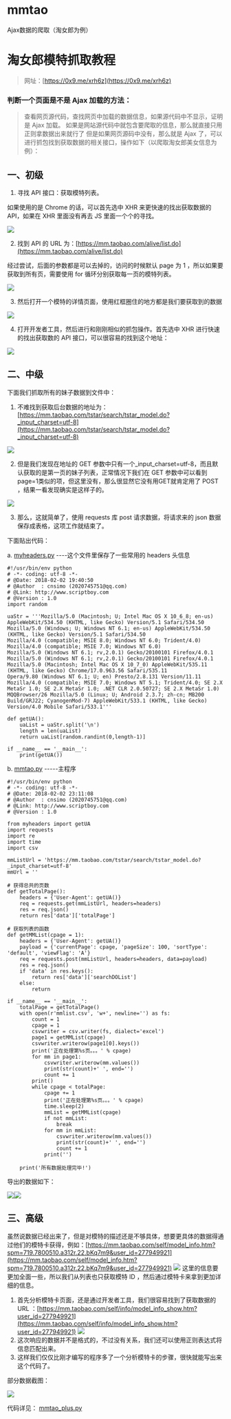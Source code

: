 # mmtao
Ajax数据的爬取（淘女郎为例）


# 淘女郎模特抓取教程

> 网址：[https://0x9.me/xrh6z](https://0x9.me/xrh6z)

 
### 判断一个页面是不是 Ajax 加载的方法：
> 查看网页源代码，查找网页中加载的数据信息，如果源代码中不显示，证明是 Ajax 加载。
如果是网站源代码中就包含要爬取的信息，那么就直接只用正则拿数据出来就行了
但是如果网页源码中没有，那么就是 Ajax 了，可以进行抓包找到获取数据的相关接口，操作如下（以爬取淘女郎美女信息为例）：

## 一、初级

1. 寻找 API 接口：获取模特列表。

如果使用的是 Chrome 的话，可以首先选中 XHR 来更快速的找出获取数据的 API，如果在 XHR 里面没有再去 JS 里面一个个的寻找。

![](images/1.jpg)

2. 找到 API 的 URL 为：[https://mm.taobao.com/alive/list.do](https://mm.taobao.com/alive/list.do)

经过尝试，后面的参数都是可以去掉的，访问的时候默认 page 为 1 ，所以如果要获取到所有页，需要使用 for 循环分别获取每一页的模特列表。

![](images/2.jpg)

3. 然后打开一个模特的详情页面，使用红框圈住的地方都是我们要获取到的数据

![](images/3.jpg)

4. 打开开发者工具，然后进行和刚刚相似的抓包操作。首先选中 XHR 进行快速的找出获取数的 API 接口，可以很容易的找到这个地址：

![](images/4.jpg)



## 二、中级

下面我们抓取所有的妹子数据到文件中：

1.	不难找到获取后台数据的地址为：[https://mm.taobao.com/tstar/search/tstar_model.do?_input_charset=utf-8](https://mm.taobao.com/tstar/search/tstar_model.do?_input_charset=utf-8)

![](images/5.jpg)

2.	但是我们发现在地址的 GET 参数中只有一个_input_charset=utf-8，而且默认获取的是第一页的妹子列表，正常情况下我们在 GET 参数中可以看到page=1类似的项，但这里没有，那么很显然它没有用GET就肯定用了 POST ，结果一看发现确实是这样子的。

![](images/6.jpg)

3.	那么，这就简单了，使用 requests 库 post 请求数据，将请求来的 json 数据保存成表格，这项工作就结束了。


下面贴出代码：

a. [myheaders.py](myheaders.py)    ----这个文件里保存了一些常用的 headers 头信息

    #!/usr/bin/env python
    # -*- coding: utf-8 -*-
    # @Date: 2018-02-02 19:40:50
    # @Author  : cnsimo (2020745751@qq.com)
    # @Link: http://www.scriptboy.com
    # @Version : 1.0
    import random
    
    uaStr = '''Mozilla/5.0 (Macintosh; U; Intel Mac OS X 10_6_8; en-us) AppleWebKit/534.50 (KHTML, like Gecko) Version/5.1 Safari/534.50
    Mozilla/5.0 (Windows; U; Windows NT 6.1; en-us) AppleWebKit/534.50 (KHTML, like Gecko) Version/5.1 Safari/534.50
    Mozilla/4.0 (compatible; MSIE 8.0; Windows NT 6.0; Trident/4.0)
    Mozilla/4.0 (compatible; MSIE 7.0; Windows NT 6.0)
    Mozilla/5.0 (Windows NT 6.1; rv,2.0.1) Gecko/20100101 Firefox/4.0.1
    Mozilla/5.0 (Windows NT 6.1; rv,2.0.1) Gecko/20100101 Firefox/4.0.1
    Mozilla/5.0 (Macintosh; Intel Mac OS X 10_7_0) AppleWebKit/535.11 (KHTML, like Gecko) Chrome/17.0.963.56 Safari/535.11
    Opera/9.80 (Windows NT 6.1; U; en) Presto/2.8.131 Version/11.11
    Mozilla/4.0 (compatible; MSIE 7.0; Windows NT 5.1; Trident/4.0; SE 2.X MetaSr 1.0; SE 2.X MetaSr 1.0; .NET CLR 2.0.50727; SE 2.X MetaSr 1.0)
    MQQBrowser/26 Mozilla/5.0 (Linux; U; Android 2.3.7; zh-cn; MB200 Build/GRJ22; CyanogenMod-7) AppleWebKit/533.1 (KHTML, like Gecko) Version/4.0 Mobile Safari/533.1'''
    
    def getUA():
    	uaList = uaStr.split('\n')
    	length = len(uaList)
    	return uaList[random.randint(0,length-1)]
    
    if __name__ == '__main__':
    	print(getUA())

b. [mmtao.py](mmtao.py)       -----主程序

    #!/usr/bin/env python
    # -*- coding: utf-8 -*-
    # @Date: 2018-02-02 23:11:08
    # @Author  : cnsimo (2020745751@qq.com)
    # @Link: http://www.scriptboy.com
    # @Version : 1.0
    
    from myheaders import getUA
    import requests
    import re
    import time
    import csv
    
    mmListUrl = 'https://mm.taobao.com/tstar/search/tstar_model.do?_input_charset=utf-8'
    mmUrl = ''
    
    # 获得总共的页数
    def getTotalPage():
    	headers = {'User-Agent': getUA()}
    	req = requests.get(mmListUrl, headers=headers)
    	res = req.json()
    	return res['data']['totalPage']
    
    # 获取列表的函数
    def getMMList(cpage = 1):
    	headers = {'User-Agent': getUA()}
    	payload = {'currentPage': cpage, 'pageSize': 100, 'sortType': 'default', 'viewFlag': 'A'}
    	req = requests.post(mmListUrl, headers=headers, data=payload)
    	res = req.json()
    	if 'data' in res.keys():
    		return res['data']['searchDOList']
    	else:
    		return
    
    if __name__ == '__main__':
    	totalPage = getTotalPage()
    	with open(r'mmlist.csv', 'w+', newline='') as fs:
    		count = 1
    		cpage = 1
    		csvwriter = csv.writer(fs, dialect='excel')
    		page1 = getMMList(cpage)
    		csvwriter.writerow(page1[0].keys())
    		print('正在处理第%s页。。。' % cpage)
    		for mm in page1:
    			csvwriter.writerow(mm.values())
    			print(str(count)+' ', end='')
    			count += 1
    		print()
    		while cpage < totalPage:
    			cpage += 1
    			print('正在处理第%s页。。。' % cpage)
    			time.sleep(2)
    			mmList = getMMList(cpage)
    			if not mmList:
    				break
    			for mm in mmList:
    				csvwriter.writerow(mm.values())
    				print(str(count)+' ', end='')
    				count += 1
    			print('')
    
    	print('所有数据处理完毕!')


导出的数据如下：

![](images/7.jpg)![](images/8.jpg)

## 三、高级

虽然说数据已经出来了，但是对模特的描述还是不够具体，想要更具体的数据得通过他们的模特卡获得，例如：[https://mm.taobao.com/self/model_info.htm?spm=719.7800510.a312r.22.bKq7m9&user_id=277949921](https://mm.taobao.com/self/model_info.htm?spm=719.7800510.a312r.22.bKq7m9&user_id=277949921)
![](images/9.jpg)
这里的信息要更加全面一些，所以我们从列表也只获取模特 ID ，然后通过模特卡来拿到更加详细的信息。

1.	首先分析模特卡页面，还是通过开发者工具，我们很容易找到了获取数据的 URL ：[https://mm.taobao.com/self/info/model_info_show.htm?user_id=277949921](https://mm.taobao.com/self/info/model_info_show.htm?user_id=277949921)
![](images/10.jpg)
2.	这次响应的数据并不是格式的，不过没有关系，我们还可以使用正则表达式将信息匹配出来。
3.	这样我们仅仅比刚才编写的程序多了一个分析模特卡的步骤，很快就能写出来这个代码了。

部分数据截图：

![](images/11.png)

代码详见： [mmtao_plus.py](mmtao_plus.py)

